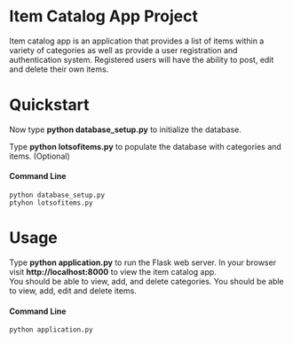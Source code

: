# Item Catalog App Project

Item catalog app is an application that provides a list of items within a variety of categories 
as well as provide a user registration and authentication system. 
Registered users will have the ability to post, edit and delete their own items.

# Quickstart

Now type **python database_setup.py** to initialize the database.

Type **python lotsofitems.py** to populate the database with categories and items. (Optional)


#### Command Line

```
python database_setup.py
ptyhon lotsofitems.py
```

# Usage

Type **python application.py** to run the Flask web server. In your browser visit **http://localhost:8000** to view the item catalog app.  
You should be able to view, add, and delete categories.
You should be able to view, add, edit and delete items.

#### Command Line

```
python application.py
```
